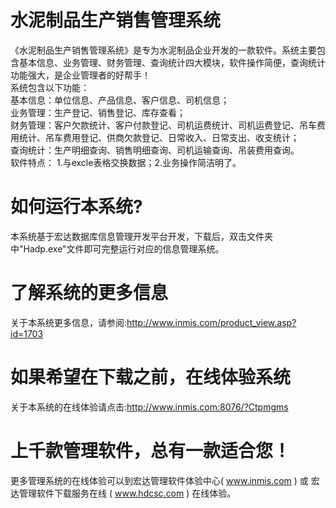 # 水泥制品生产销售管理系统

《水泥制品生产销售管理系统》是专为水泥制品企业开发的一款软件。系统主要包含基本信息、业务管理、财务管理、查询统计四大模块，软件操作简便，查询统计功能强大，是企业管理者的好帮手！   
系统包含以下功能：  
 基本信息：单位信息、产品信息、客户信息、司机信息；   
 业务管理：生产登记、销售登记、库存查看；   
 财务管理：客户欠款统计、客户付款登记、司机运费统计、司机运费登记、吊车费用统计、吊车费用登记、供商欠款登记、日常收入、日常支出、收支统计；   
 查询统计：生产明细查询、销售明细查询、司机运输查询、吊装费用查询。  
  软件特点： 1.与excle表格交换数据；2.业务操作简洁明了。 

# 如何运行本系统?

本系统基于宏达数据库信息管理开发平台开发，下载后，双击文件夹中"Hadp.exe"文件即可完整运行对应的信息管理系统。

# 了解系统的更多信息

关于本系统更多信息，请参阅:http://www.inmis.com/product_view.asp?id=1703

# 如果希望在下载之前，在线体验系统

关于本系统的在线体验请点击:http://www.inmis.com:8076/?Ctpmgms

# 上千款管理软件，总有一款适合您！

更多管理系统的在线体验可以到宏达管理软件体验中心( www.inmis.com ) 或 宏达管理软件下载服务在线 ( www.hdcsc.com ) 在线体验。


